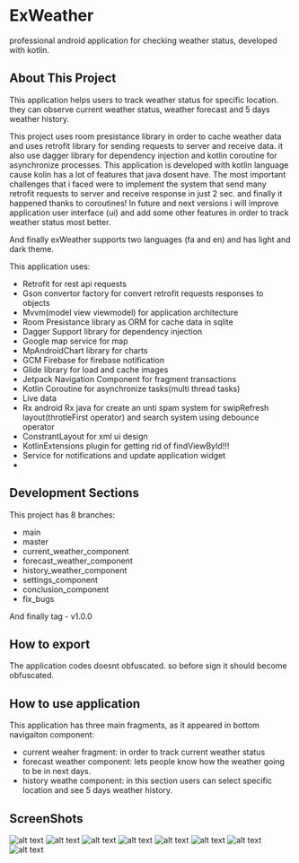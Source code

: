 # ExWeather

professional android application for checking weather status, developed with kotlin.

## About This Project

This application helps users to track weather status for specific location. they can observe current weather status, weather
forecast and 5 days weather history.

This project uses room presistance library in order to cache weather data and uses retrofit library for sending requests to server and receive data. it also use dagger library for dependency injection and kotlin coroutine for asynchronize processes.
This application is developed with kotlin language cause kolin has a lot of features that java dosent have.
The most important challenges that i faced were to implement the system that send many retrofit requests to server and receive response in just 2 sec. and finally it happened thanks to coroutines!
In future and next versions i will improve application user interface (ui) and add some other features in order to track weather status most better.

And finally exWeather supports two languages (fa and en) and has light and dark theme.

This application uses:
- Retrofit for rest api requests
- Gson convertor factory for convert retrofit requests responses to objects
- Mvvm(model view viewmodel) for application architecture
- Room Presistance library as ORM for cache data in sqlite
- Dagger Support library for dependency injection
- Google map service for map
- MpAndroidChart library for charts
- GCM Firebase for firebase notification
- Glide library for load and cache images
- Jetpack Navigation Component for fragment transactions
- Kotlin Coroutine for asynchronize tasks(multi thread tasks)
- Live data
- Rx android Rx java for create an unti spam system for swipRefresh layout(throtleFirst operator) and search system using debounce operator
- ConstrantLayout for xml ui design
- KotlinExtensions plugin for getting rid of findViewById!!!
- Service for notifications and update application widget
- 

## Development Sections

This project has 8 branches:
- main
- master
- current_weather_component
- forecast_weather_component
- history_weather_component
- settings_component
- conclusion_component
- fix_bugs

And finally tag - v1.0.0

## How to export

The application codes doesnt obfuscated. so before sign it should become obfuscated.

## How to use application

This application has three main fragments, as it appeared in bottom navigaiton component:
- current weaher fragment: in order to track current weather status
- forecast weather component: lets people know how the weather going to be in next days.
- history weathe component: in this section users can select specific location and see 5 days weather history.

## ScreenShots

![alt text](https://www.linkpicture.com/q/Screenshot_20220222-105138_1.png)  ![alt text](https://www.linkpicture.com/q/Screenshot_20220222-105254.png)  ![alt text](https://www.linkpicture.com/q/Screenshot_20220222-105311.png)  ![alt text](https://www.linkpicture.com/q/Screenshot_20220222-105321.png)  ![alt text](https://www.linkpicture.com/q/Screenshot_20220222-105326.png)  ![alt text](https://www.linkpicture.com/q/Screenshot_20220222-105411.png)  ![alt text](https://www.linkpicture.com/q/Screenshot_20220222-105433.png)  ![alt text](https://www.linkpicture.com/q/Screenshot_20220222-105445.png)

